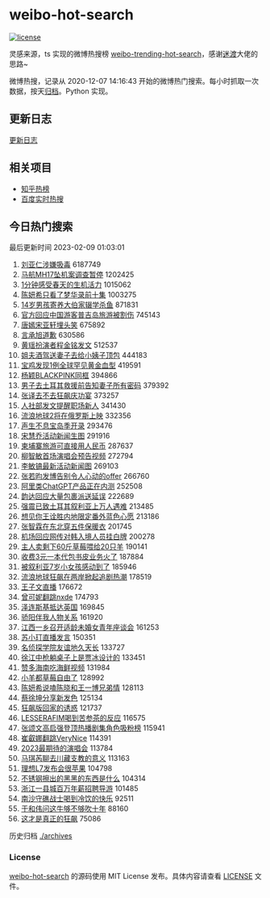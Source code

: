 # weibo-hot-search

[![license](https://img.shields.io/github/license/Arrackisarookie/weibo-hot-search)](https://github.com/Arrackisarookie/weibo-hot-search/blob/master/LICENSE)

灵感来源，ts 实现的微博热搜榜 [weibo-trending-hot-search](https://github.com/justjavac/weibo-trending-hot-search)，感谢[迷渡](https://github.com/justjavac)大佬的思路~

微博热搜，记录从 2020-12-07 14:16:43 开始的微博热门搜索。每小时抓取一次数据，按天[归档](./archives)。Python 实现。

## 更新日志
[更新日志](./UPDATE.md)

## 相关项目
+ [知乎热榜](https://github.com/Arrackisarookie/zhihu-top-search)
+ [百度实时热搜](https://github.com/Arrackisarookie/baidu-hot-search)

## 今日热门搜索

<!-- Rank Begin -->

最后更新时间 2023-02-09 01:03:01

1. [刘亚仁涉嫌吸毒](https://s.weibo.com/weibo?q=%23%E5%88%98%E4%BA%9A%E4%BB%81%E6%B6%89%E5%AB%8C%E5%90%B8%E6%AF%92%23&t=31&band_rank=1&Refer=top) 6187749
1. [马航MH17坠机案调查暂停](https://s.weibo.com/weibo?q=%23%E9%A9%AC%E8%88%AAMH17%E5%9D%A0%E6%9C%BA%E6%A1%88%E8%B0%83%E6%9F%A5%E6%9A%82%E5%81%9C%23&t=31&band_rank=2&Refer=top) 1202425
1. [1分钟感受春天的生机活力](https://s.weibo.com/weibo?q=%231%E5%88%86%E9%92%9F%E6%84%9F%E5%8F%97%E6%98%A5%E5%A4%A9%E7%9A%84%E7%94%9F%E6%9C%BA%E6%B4%BB%E5%8A%9B%23&t=31&band_rank=3&Refer=top) 1015062
1. [陈妍希只看了梦华录前十集](https://s.weibo.com/weibo?q=%23%E9%99%88%E5%A6%8D%E5%B8%8C%E5%8F%AA%E7%9C%8B%E4%BA%86%E6%A2%A6%E5%8D%8E%E5%BD%95%E5%89%8D%E5%8D%81%E9%9B%86%23&t=31&band_rank=4&Refer=top) 1003275
1. [14岁男孩寄养大伯家辍学杀鱼](https://s.weibo.com/weibo?q=%2314%E5%B2%81%E7%94%B7%E5%AD%A9%E5%AF%84%E5%85%BB%E5%A4%A7%E4%BC%AF%E5%AE%B6%E8%BE%8D%E5%AD%A6%E6%9D%80%E9%B1%BC%23&t=31&band_rank=5&Refer=top) 871831
1. [官方回应中国游客普吉岛旅游被割伤](https://s.weibo.com/weibo?q=%23%E5%AE%98%E6%96%B9%E5%9B%9E%E5%BA%94%E4%B8%AD%E5%9B%BD%E6%B8%B8%E5%AE%A2%E6%99%AE%E5%90%89%E5%B2%9B%E6%97%85%E6%B8%B8%E8%A2%AB%E5%89%B2%E4%BC%A4%23&t=31&band_rank=31&Refer=top) 745143
1. [唐嫣宋亚轩埋头笑](https://s.weibo.com/weibo?q=%23%E5%94%90%E5%AB%A3%E5%AE%8B%E4%BA%9A%E8%BD%A9%E5%9F%8B%E5%A4%B4%E7%AC%91%23&t=31&band_rank=6&Refer=top) 675892
1. [言承旭道歉](https://s.weibo.com/weibo?q=%23%E8%A8%80%E6%89%BF%E6%97%AD%E9%81%93%E6%AD%89%23&t=31&band_rank=7&Refer=top) 630586
1. [黄瑶扮演者程金铭发文](https://s.weibo.com/weibo?q=%23%E9%BB%84%E7%91%B6%E6%89%AE%E6%BC%94%E8%80%85%E7%A8%8B%E9%87%91%E9%93%AD%E5%8F%91%E6%96%87%23&t=31&band_rank=8&Refer=top) 512537
1. [姐夫酒驾送妻子去给小姨子顶包](https://s.weibo.com/weibo?q=%23%E5%A7%90%E5%A4%AB%E9%85%92%E9%A9%BE%E9%80%81%E5%A6%BB%E5%AD%90%E5%8E%BB%E7%BB%99%E5%B0%8F%E5%A7%A8%E5%AD%90%E9%A1%B6%E5%8C%85%23&t=31&band_rank=9&Refer=top) 444183
1. [宝鸡发现1例全球罕见黄金血型](https://s.weibo.com/weibo?q=%23%E5%AE%9D%E9%B8%A1%E5%8F%91%E7%8E%B01%E4%BE%8B%E5%85%A8%E7%90%83%E7%BD%95%E8%A7%81%E9%BB%84%E9%87%91%E8%A1%80%E5%9E%8B%23&t=31&band_rank=10&Refer=top) 419591
1. [杨颖BLACKPINK同框](https://s.weibo.com/weibo?q=%23%E6%9D%A8%E9%A2%96BLACKPINK%E5%90%8C%E6%A1%86%23&t=31&band_rank=11&Refer=top) 394866
1. [男子去土耳其救援前告知妻子所有密码](https://s.weibo.com/weibo?q=%23%E7%94%B7%E5%AD%90%E5%8E%BB%E5%9C%9F%E8%80%B3%E5%85%B6%E6%95%91%E6%8F%B4%E5%89%8D%E5%91%8A%E7%9F%A5%E5%A6%BB%E5%AD%90%E6%89%80%E6%9C%89%E5%AF%86%E7%A0%81%23&t=31&band_rank=12&Refer=top) 379392
1. [张译去不去狂飙庆功宴](https://s.weibo.com/weibo?q=%23%E5%BC%A0%E8%AF%91%E5%8E%BB%E4%B8%8D%E5%8E%BB%E7%8B%82%E9%A3%99%E5%BA%86%E5%8A%9F%E5%AE%B4%23&t=31&band_rank=13&Refer=top) 373257
1. [人社部发文提醒职场新人](https://s.weibo.com/weibo?q=%23%E4%BA%BA%E7%A4%BE%E9%83%A8%E5%8F%91%E6%96%87%E6%8F%90%E9%86%92%E8%81%8C%E5%9C%BA%E6%96%B0%E4%BA%BA%23&t=31&band_rank=14&Refer=top) 341430
1. [流浪地球2将在俄罗斯上映](https://s.weibo.com/weibo?q=%23%E6%B5%81%E6%B5%AA%E5%9C%B0%E7%90%832%E5%B0%86%E5%9C%A8%E4%BF%84%E7%BD%97%E6%96%AF%E4%B8%8A%E6%98%A0%23&t=31&band_rank=15&Refer=top) 332356
1. [声生不息宝岛季开录](https://s.weibo.com/weibo?q=%23%E5%A3%B0%E7%94%9F%E4%B8%8D%E6%81%AF%E5%AE%9D%E5%B2%9B%E5%AD%A3%E5%BC%80%E5%BD%95%23&t=31&band_rank=16&Refer=top) 293476
1. [宋慧乔活动新闻生图](https://s.weibo.com/weibo?q=%23%E5%AE%8B%E6%85%A7%E4%B9%94%E6%B4%BB%E5%8A%A8%E6%96%B0%E9%97%BB%E7%94%9F%E5%9B%BE%23&t=31&band_rank=17&Refer=top) 291916
1. [柬埔寨旅游可直接用人民币](https://s.weibo.com/weibo?q=%23%E6%9F%AC%E5%9F%94%E5%AF%A8%E6%97%85%E6%B8%B8%E5%8F%AF%E7%9B%B4%E6%8E%A5%E7%94%A8%E4%BA%BA%E6%B0%91%E5%B8%81%23&t=31&band_rank=18&Refer=top) 287637
1. [柳智敏首场演唱会预告视频](https://s.weibo.com/weibo?q=%23%E6%9F%B3%E6%99%BA%E6%95%8F%E9%A6%96%E5%9C%BA%E6%BC%94%E5%94%B1%E4%BC%9A%E9%A2%84%E5%91%8A%E8%A7%86%E9%A2%91%23&t=31&band_rank=19&Refer=top) 272794
1. [李敏镐最新活动新闻图](https://s.weibo.com/weibo?q=%23%E6%9D%8E%E6%95%8F%E9%95%90%E6%9C%80%E6%96%B0%E6%B4%BB%E5%8A%A8%E6%96%B0%E9%97%BB%E5%9B%BE%23&t=31&band_rank=20&Refer=top) 269103
1. [张若昀发博告别令人心动的offer](https://s.weibo.com/weibo?q=%23%E5%BC%A0%E8%8B%A5%E6%98%80%E5%8F%91%E5%8D%9A%E5%91%8A%E5%88%AB%E4%BB%A4%E4%BA%BA%E5%BF%83%E5%8A%A8%E7%9A%84offer%23&t=31&band_rank=21&Refer=top) 266760
1. [阿里类ChatGPT产品正在内测](https://s.weibo.com/weibo?q=%23%E9%98%BF%E9%87%8C%E7%B1%BBChatGPT%E4%BA%A7%E5%93%81%E6%AD%A3%E5%9C%A8%E5%86%85%E6%B5%8B%23&t=31&band_rank=22&Refer=top) 252508
1. [韵达回应大量包裹派送延误](https://s.weibo.com/weibo?q=%23%E9%9F%B5%E8%BE%BE%E5%9B%9E%E5%BA%94%E5%A4%A7%E9%87%8F%E5%8C%85%E8%A3%B9%E6%B4%BE%E9%80%81%E5%BB%B6%E8%AF%AF%23&t=31&band_rank=23&Refer=top) 222689
1. [强震已致土耳其叙利亚上万人遇难](https://s.weibo.com/weibo?q=%23%E5%BC%BA%E9%9C%87%E5%B7%B2%E8%87%B4%E5%9C%9F%E8%80%B3%E5%85%B6%E5%8F%99%E5%88%A9%E4%BA%9A%E4%B8%8A%E4%B8%87%E4%BA%BA%E9%81%87%E9%9A%BE%23&t=31&band_rank=24&Refer=top) 213485
1. [想见你王诠胜内地限定番外蓝色心愿](https://s.weibo.com/weibo?q=%23%E6%83%B3%E8%A7%81%E4%BD%A0%E7%8E%8B%E8%AF%A0%E8%83%9C%E5%86%85%E5%9C%B0%E9%99%90%E5%AE%9A%E7%95%AA%E5%A4%96%E8%93%9D%E8%89%B2%E5%BF%83%E6%84%BF%23&t=31&band_rank=11&Refer=top) 213186
1. [张智霖在东北穿五件保暖衣](https://s.weibo.com/weibo?q=%23%E5%BC%A0%E6%99%BA%E9%9C%96%E5%9C%A8%E4%B8%9C%E5%8C%97%E7%A9%BF%E4%BA%94%E4%BB%B6%E4%BF%9D%E6%9A%96%E8%A1%A3%23&t=31&band_rank=25&Refer=top) 201745
1. [机场回应网传对韩入境人员挂白牌](https://s.weibo.com/weibo?q=%23%E6%9C%BA%E5%9C%BA%E5%9B%9E%E5%BA%94%E7%BD%91%E4%BC%A0%E5%AF%B9%E9%9F%A9%E5%85%A5%E5%A2%83%E4%BA%BA%E5%91%98%E6%8C%82%E7%99%BD%E7%89%8C%23&t=31&band_rank=26&Refer=top) 200278
1. [主人卖剩下60斤草莓喂给20只羊](https://s.weibo.com/weibo?q=%23%E4%B8%BB%E4%BA%BA%E5%8D%96%E5%89%A9%E4%B8%8B60%E6%96%A4%E8%8D%89%E8%8E%93%E5%96%82%E7%BB%9920%E5%8F%AA%E7%BE%8A%23&t=31&band_rank=27&Refer=top) 190141
1. [收费3元一本代包书皮业务火了](https://s.weibo.com/weibo?q=%23%E6%94%B6%E8%B4%B93%E5%85%83%E4%B8%80%E6%9C%AC%E4%BB%A3%E5%8C%85%E4%B9%A6%E7%9A%AE%E4%B8%9A%E5%8A%A1%E7%81%AB%E4%BA%86%23&t=31&band_rank=28&Refer=top) 187884
1. [被叙利亚7岁小女孩感动到了](https://s.weibo.com/weibo?q=%23%E8%A2%AB%E5%8F%99%E5%88%A9%E4%BA%9A7%E5%B2%81%E5%B0%8F%E5%A5%B3%E5%AD%A9%E6%84%9F%E5%8A%A8%E5%88%B0%E4%BA%86%23&t=31&band_rank=29&Refer=top) 185946
1. [流浪地球狂飙在两岸掀起追剧热潮](https://s.weibo.com/weibo?q=%23%E6%B5%81%E6%B5%AA%E5%9C%B0%E7%90%83%E7%8B%82%E9%A3%99%E5%9C%A8%E4%B8%A4%E5%B2%B8%E6%8E%80%E8%B5%B7%E8%BF%BD%E5%89%A7%E7%83%AD%E6%BD%AE%23&t=31&band_rank=30&Refer=top) 178519
1. [王子文直播](https://s.weibo.com/weibo?q=%23%E7%8E%8B%E5%AD%90%E6%96%87%E7%9B%B4%E6%92%AD%23&t=31&band_rank=32&Refer=top) 176672
1. [曾可妮翻跳nxde](https://s.weibo.com/weibo?q=%23%E6%9B%BE%E5%8F%AF%E5%A6%AE%E7%BF%BB%E8%B7%B3nxde%23&t=31&band_rank=15&Refer=top) 174793
1. [泽连斯基抵达英国](https://s.weibo.com/weibo?q=%23%E6%B3%BD%E8%BF%9E%E6%96%AF%E5%9F%BA%E6%8A%B5%E8%BE%BE%E8%8B%B1%E5%9B%BD%23&t=31&band_rank=16&Refer=top) 169845
1. [骄阳伴我人物关系](https://s.weibo.com/weibo?q=%23%E9%AA%84%E9%98%B3%E4%BC%B4%E6%88%91%E4%BA%BA%E7%89%A9%E5%85%B3%E7%B3%BB%23&t=31&band_rank=33&Refer=top) 161920
1. [江西一乡召开适龄未婚女青年座谈会](https://s.weibo.com/weibo?q=%23%E6%B1%9F%E8%A5%BF%E4%B8%80%E4%B9%A1%E5%8F%AC%E5%BC%80%E9%80%82%E9%BE%84%E6%9C%AA%E5%A9%9A%E5%A5%B3%E9%9D%92%E5%B9%B4%E5%BA%A7%E8%B0%88%E4%BC%9A%23&t=31&band_rank=34&Refer=top) 161253
1. [苏小玎直播发言](https://s.weibo.com/weibo?q=%23%E8%8B%8F%E5%B0%8F%E7%8E%8E%E7%9B%B4%E6%92%AD%E5%8F%91%E8%A8%80%23&t=31&band_rank=35&Refer=top) 150351
1. [名侦探学院友谊地久天长](https://s.weibo.com/weibo?q=%23%E5%90%8D%E4%BE%A6%E6%8E%A2%E5%AD%A6%E9%99%A2%E5%8F%8B%E8%B0%8A%E5%9C%B0%E4%B9%85%E5%A4%A9%E9%95%BF%23&t=31&band_rank=36&Refer=top) 133727
1. [徐江中枪躺桌子上是贾冰设计的](https://s.weibo.com/weibo?q=%23%E5%BE%90%E6%B1%9F%E4%B8%AD%E6%9E%AA%E8%BA%BA%E6%A1%8C%E5%AD%90%E4%B8%8A%E6%98%AF%E8%B4%BE%E5%86%B0%E8%AE%BE%E8%AE%A1%E7%9A%84%23&t=31&band_rank=37&Refer=top) 133451
1. [赞多海南吃海鲜视频](https://s.weibo.com/weibo?q=%23%E8%B5%9E%E5%A4%9A%E6%B5%B7%E5%8D%97%E5%90%83%E6%B5%B7%E9%B2%9C%E8%A7%86%E9%A2%91%23&t=31&band_rank=38&Refer=top) 131984
1. [小羊都草莓自由了](https://s.weibo.com/weibo?q=%23%E5%B0%8F%E7%BE%8A%E9%83%BD%E8%8D%89%E8%8E%93%E8%87%AA%E7%94%B1%E4%BA%86%23&t=31&band_rank=39&Refer=top) 128992
1. [陈妍希说嗑陈晓和王一博兄弟情](https://s.weibo.com/weibo?q=%23%E9%99%88%E5%A6%8D%E5%B8%8C%E8%AF%B4%E5%97%91%E9%99%88%E6%99%93%E5%92%8C%E7%8E%8B%E4%B8%80%E5%8D%9A%E5%85%84%E5%BC%9F%E6%83%85%23&t=31&band_rank=40&Refer=top) 128113
1. [蔡徐坤分享新发色](https://s.weibo.com/weibo?q=%23%E8%94%A1%E5%BE%90%E5%9D%A4%E5%88%86%E4%BA%AB%E6%96%B0%E5%8F%91%E8%89%B2%23&t=31&band_rank=41&Refer=top) 125134
1. [狂飙版回家的诱惑](https://s.weibo.com/weibo?q=%23%E7%8B%82%E9%A3%99%E7%89%88%E5%9B%9E%E5%AE%B6%E7%9A%84%E8%AF%B1%E6%83%91%23&t=31&band_rank=42&Refer=top) 121737
1. [LESSERAFIM喝到苦参茶的反应](https://s.weibo.com/weibo?q=%23LESSERAFIM%E5%96%9D%E5%88%B0%E8%8B%A6%E5%8F%82%E8%8C%B6%E7%9A%84%E5%8F%8D%E5%BA%94%23&t=31&band_rank=43&Refer=top) 116575
1. [张颂文高启强登顶热播剧集角色吸粉榜](https://s.weibo.com/weibo?q=%23%E5%BC%A0%E9%A2%82%E6%96%87%E9%AB%98%E5%90%AF%E5%BC%BA%E7%99%BB%E9%A1%B6%E7%83%AD%E6%92%AD%E5%89%A7%E9%9B%86%E8%A7%92%E8%89%B2%E5%90%B8%E7%B2%89%E6%A6%9C%23&t=31&band_rank=44&Refer=top) 115941
1. [崔叡娜翻跳VeryNice](https://s.weibo.com/weibo?q=%23%E5%B4%94%E5%8F%A1%E5%A8%9C%E7%BF%BB%E8%B7%B3VeryNice%23&t=31&band_rank=45&Refer=top) 114391
1. [2023最期待的演唱会](https://s.weibo.com/weibo?q=%232023%E6%9C%80%E6%9C%9F%E5%BE%85%E7%9A%84%E6%BC%94%E5%94%B1%E4%BC%9A%23&t=31&band_rank=46&Refer=top) 113784
1. [马琪芮聊去川藏支教的意义](https://s.weibo.com/weibo?q=%23%E9%A9%AC%E7%90%AA%E8%8A%AE%E8%81%8A%E5%8E%BB%E5%B7%9D%E8%97%8F%E6%94%AF%E6%95%99%E7%9A%84%E6%84%8F%E4%B9%89%23&t=31&band_rank=47&Refer=top) 113163
1. [理想L7发布会很苹果](https://s.weibo.com/weibo?q=%23%E7%90%86%E6%83%B3L7%E5%8F%91%E5%B8%83%E4%BC%9A%E5%BE%88%E8%8B%B9%E6%9E%9C%23&t=31&band_rank=48&Refer=top) 104798
1. [不锈钢擦出的黑黑的东西是什么](https://s.weibo.com/weibo?q=%23%E4%B8%8D%E9%94%88%E9%92%A2%E6%93%A6%E5%87%BA%E7%9A%84%E9%BB%91%E9%BB%91%E7%9A%84%E4%B8%9C%E8%A5%BF%E6%98%AF%E4%BB%80%E4%B9%88%23&t=31&band_rank=33&Refer=top) 104314
1. [浙江一县城百万年薪招聘导游](https://s.weibo.com/weibo?q=%23%E6%B5%99%E6%B1%9F%E4%B8%80%E5%8E%BF%E5%9F%8E%E7%99%BE%E4%B8%87%E5%B9%B4%E8%96%AA%E6%8B%9B%E8%81%98%E5%AF%BC%E6%B8%B8%23&t=31&band_rank=49&Refer=top) 101485
1. [南沙守礁战士喝到冷饮的快乐](https://s.weibo.com/weibo?q=%23%E5%8D%97%E6%B2%99%E5%AE%88%E7%A4%81%E6%88%98%E5%A3%AB%E5%96%9D%E5%88%B0%E5%86%B7%E9%A5%AE%E7%9A%84%E5%BF%AB%E4%B9%90%23&t=31&band_rank=50&Refer=top) 92511
1. [于和伟问这牛够不够吹十年](https://s.weibo.com/weibo?q=%23%E4%BA%8E%E5%92%8C%E4%BC%9F%E9%97%AE%E8%BF%99%E7%89%9B%E5%A4%9F%E4%B8%8D%E5%A4%9F%E5%90%B9%E5%8D%81%E5%B9%B4%23&t=31&band_rank=36&Refer=top) 88160
1. [这才是真正的狂飙](https://s.weibo.com/weibo?q=%23%E8%BF%99%E6%89%8D%E6%98%AF%E7%9C%9F%E6%AD%A3%E7%9A%84%E7%8B%82%E9%A3%99%23&t=31&band_rank=39&Refer=top) 75086
<!-- Rank End -->

历史归档 [./archives](./archives)

### License

[weibo-hot-search](https://github.com/Arrackisarookie/weibo-hot-search) 的源码使用 MIT License 发布。具体内容请查看 [LICENSE](./LICENSE) 文件。
